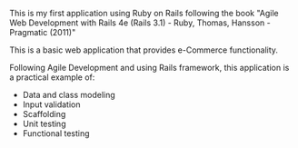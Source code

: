 This is my first application using Ruby on Rails following the book "Agile Web Development with Rails 4e (Rails 3.1) - Ruby, Thomas, Hansson - Pragmatic (2011)"

This is a basic web application that provides e-Commerce functionality.

Following Agile Development and using Rails framework, this application is a practical example of:
- Data and class modeling
- Input validation
- Scaffolding 
- Unit testing
- Functional testing